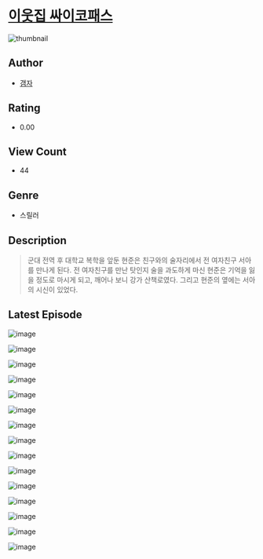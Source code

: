 # [이웃집 싸이코패스](https://comic.naver.com/challenge/list?titleId=810249)
![thumbnail](https://image-comic.pstatic.net/user_contents_data/challenge_comic/2023/05/23/351588/upload_3486177968113738338_480x623.jpeg)

## Author
- [갬자](https://comic.naver.com/artistTitle?id=351588)

## Rating
- 0.00

## View Count
- 44

## Genre
- 스릴러

## Description
> 군대 전역 후 대학교 복학을 앞둔 현준은 친구와의 술자리에서 전 여자친구 서아를 만나게 된다. 전 여자친구를 만난 탓인지 술을 과도하게 마신 현준은 기억을 잃을 정도로 마시게 되고, 깨어나 보니 강가 산책로였다. 그리고 현준의 옆에는 서아의 시신이 있었다.


## Latest Episode
![image](https://image-comic.pstatic.net/user_contents_data/challenge_comic/2023/05/23/351588/upload_3618980276722819682.jpeg)

![image](https://image-comic.pstatic.net/user_contents_data/challenge_comic/2023/05/23/351588/upload_7291662285396916069.jpeg)

![image](https://image-comic.pstatic.net/user_contents_data/challenge_comic/2023/05/23/351588/upload_4121466775750927156.jpeg)

![image](https://image-comic.pstatic.net/user_contents_data/challenge_comic/2023/05/23/351588/upload_3906416814907928625.jpeg)

![image](https://image-comic.pstatic.net/user_contents_data/challenge_comic/2023/05/23/351588/upload_7161111952645251888.jpeg)

![image](https://image-comic.pstatic.net/user_contents_data/challenge_comic/2023/05/23/351588/upload_3703758112276427060.jpeg)

![image](https://image-comic.pstatic.net/user_contents_data/challenge_comic/2023/05/23/351588/upload_4050197545257154401.jpeg)

![image](https://image-comic.pstatic.net/user_contents_data/challenge_comic/2023/05/23/351588/upload_7365466991231579234.jpeg)

![image](https://image-comic.pstatic.net/user_contents_data/challenge_comic/2023/05/23/351588/upload_3545794592314176053.jpeg)

![image](https://image-comic.pstatic.net/user_contents_data/challenge_comic/2023/05/23/351588/upload_7162472942639853667.jpeg)

![image](https://image-comic.pstatic.net/user_contents_data/challenge_comic/2023/05/23/351588/upload_3486970532135579956.jpeg)

![image](https://image-comic.pstatic.net/user_contents_data/challenge_comic/2023/05/23/351588/upload_3702578155914290022.jpeg)

![image](https://image-comic.pstatic.net/user_contents_data/challenge_comic/2023/05/23/351588/upload_7076624170006623030.jpeg)

![image](https://image-comic.pstatic.net/user_contents_data/challenge_comic/2023/05/23/351588/upload_3762866586092122468.jpeg)

![image](https://image-comic.pstatic.net/user_contents_data/challenge_comic/2023/05/23/351588/upload_3486740729091481908.jpeg)
